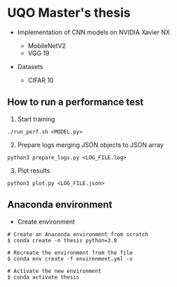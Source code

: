 # UQO Master's thesis

- Implementation of CNN models on NVIDIA Xavier NX
  - MobileNetV2
  - VGG 19

- Datasets
  - CIFAR 10


## How to run a performance test

1. Start training
```
./run_perf.sh <MODEL.py>
```

2. Prepare logs merging JSON objects to JSON array
```
python3 prepare_logs.py <LOG_FILE.log>
```

3. Plot results

```
python3 plot.py <LOG_FILE.json>
```

## Anaconda environment


- Create environment

```
# Create an Anaconda environment from scratch
$ conda create -n thesis python=3.8

# Recreate the environment from the file
$ conda env create -f environment.yml -v

# Activate the new environment
$ conda activate thesis
```

